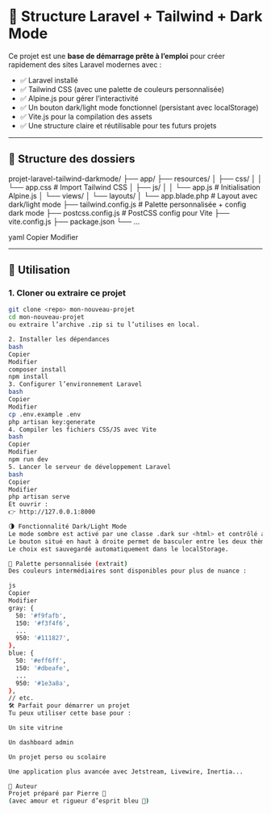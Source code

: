 # 🎵 Structure Laravel + Tailwind + Dark Mode

Ce projet est une **base de démarrage prête à l’emploi** pour créer rapidement des sites Laravel modernes avec :

- ✅ Laravel installé
- ✅ Tailwind CSS (avec une palette de couleurs personnalisée)
- ✅ Alpine.js pour gérer l’interactivité
- ✅ Un bouton dark/light mode fonctionnel (persistant avec localStorage)
- ✅ Vite.js pour la compilation des assets
- ✅ Une structure claire et réutilisable pour tes futurs projets

---

## 📁 Structure des dossiers

projet-laravel-tailwind-darkmode/ ├── app/ ├── resources/ │ ├── css/ │ │ └── app.css # Import Tailwind CSS │ ├── js/ │ │ └── app.js # Initialisation Alpine.js │ └── views/ │ └── layouts/ │ └── app.blade.php # Layout avec dark/light mode ├── tailwind.config.js # Palette personnalisée + config dark mode ├── postcss.config.js # PostCSS config pour Vite ├── vite.config.js ├── package.json └── ...

yaml
Copier
Modifier

---

## 🚀 Utilisation

### 1. Cloner ou extraire ce projet

```bash
git clone <repo> mon-nouveau-projet
cd mon-nouveau-projet
ou extraire l’archive .zip si tu l’utilises en local.

2. Installer les dépendances
bash
Copier
Modifier
composer install
npm install
3. Configurer l’environnement Laravel
bash
Copier
Modifier
cp .env.example .env
php artisan key:generate
4. Compiler les fichiers CSS/JS avec Vite
bash
Copier
Modifier
npm run dev
5. Lancer le serveur de développement Laravel
bash
Copier
Modifier
php artisan serve
Et ouvrir :
👉 http://127.0.0.1:8000

🌗 Fonctionnalité Dark/Light Mode
Le mode sombre est activé par une classe .dark sur <html> et contrôlé avec Alpine.js.
Le bouton situé en haut à droite permet de basculer entre les deux thèmes.
Le choix est sauvegardé automatiquement dans le localStorage.

🎨 Palette personnalisée (extrait)
Des couleurs intermédiaires sont disponibles pour plus de nuance :

js
Copier
Modifier
gray: {
  50: '#f9fafb',
  150: '#f3f4f6',
  ...
  950: '#111827',
},
blue: {
  50: '#eff6ff',
  150: '#dbeafe',
  ...
  950: '#1e3a8a',
},
// etc.
🛠 Parfait pour démarrer un projet
Tu peux utiliser cette base pour :

Un site vitrine

Un dashboard admin

Un projet perso ou scolaire

Une application plus avancée avec Jetstream, Livewire, Inertia...

📄 Auteur
Projet préparé par Pierre 🦇
(avec amour et rigueur d’esprit bleu 💙)